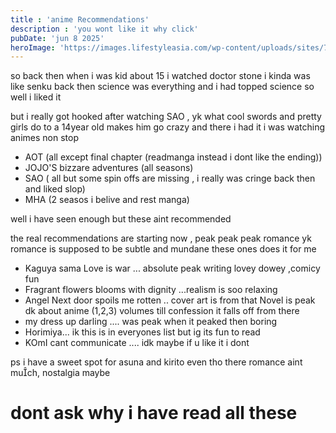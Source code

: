 ```yaml
---
title : 'anime Recommendations'
description : 'you wont like it why click'
pubDate: 'jun 8 2025'
heroImage: 'https://images.lifestyleasia.com/wp-content/uploads/sites/7/2024/09/24153552/Untitled-design-63-1600x900.jpg'
---
```


so back then when i was kid about 15 i watched doctor stone
i kinda was like senku back then science was everything and i had topped science 
so well i liked it 

but i really got hooked after watching SAO , yk what cool swords and pretty girls do to a 14year old
makes him go crazy and there i had it i was watching animes non stop 


- AOT (all except final chapter (readmanga instead i dont like the ending))
- JOJO'S bizzare adventures (all seasons)
- SAO ( all but some spin offs are missing , i really was cringe back then and liked slop)
- MHA (2 seasos i belive and rest manga)

well i have seen enough but these aint recommended 

the real recommendations are starting now , peak peak peak 
romance yk romance is supposed to be subtle and mundane these ones does it for me

- Kaguya sama Love is war ... absolute peak writing lovey dowey ,comicy fun 
- Fragrant flowers blooms with dignity ...realism is soo relaxing
- Angel Next door spoils me rotten .. cover art is from that Novel is peak dk about anime (1,2,3) volumes till confession it falls off from there
- my dress up darling  .... was peak when it peaked then boring
- Horimiya... ik this is in everyones list but ig its fun to read 
- KOmI cant communicate .... idk maybe if u like it i dont

ps i have a sweet spot for asuna and kirito even tho there romance aint much, nostalgia maybe 

# dont ask why i have read all these
